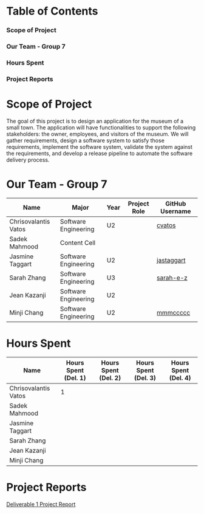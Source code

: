 # Table of Contents
### Scope of Project
### Our Team - Group 7
### Hours Spent
### Project Reports

# Scope of Project
The goal of this project is to design an application for the museum of a small town. The application will have functionalities to support the following stakeholders: the owner, employees, and visitors of the museum. We will gather requirements, design a software system to satisfy those requirements, implement the software system, validate the system against the requirements, and develop a release pipeline to automate the software delivery process.

# Our Team - Group 7

|    Name       | Major           |   Year       |   Project Role | GitHub Username |
| ------------- | -------------   | -----------  | ------------- | ---------------
| Chrisovalantis Vatos  | Software Engineering |   U2 |  | [cvatos](https://github.com/ChrisVatos) |
| Sadek Mahmood | Content Cell    |              | ||
| Jasmine Taggart  | Software Engineering | U2             | |[jastaggart](https://github.com/jastaggart) |
| Sarah Zhang   | Software Engineering  | U3     |       | [sarah-e-z](https://github.com/sarah-e-z) |
| Jean Kazanji  | Software Engineering    |U2              | ||  
| Minji Chang| Software Engineering |   U2 |  | [mmmccccc](https://github.com/mmmccccc) |

# Hours Spent
|    Name               | Hours Spent (Del. 1) | Hours Spent (Del. 2) | Hours Spent (Del. 3) | Hours Spent (Del. 4) |
| -------------         | -------------------- | -------------------  | -------------------- | ---------------------| 
| Chrisovalantis Vatos  | 1                    |                      |                      |                      |
| Sadek Mahmood         |                      |                      |                      |                      |
| Jasmine Taggart       |                      |                      |                      |                      |
| Sarah Zhang           |                      |                      |                      |                      |
| Jean Kazanji          |                      |                      |                      |                      |
| Minji Chang           |                      |                      |                      |                      |


# Project Reports
[Deliverable 1 Project Report](https://github.com/McGill-ECSE321-Fall2022/project-group-07/wiki/Deliverable-1-Project-Report)
